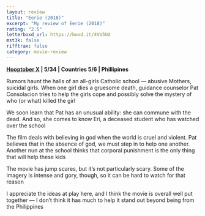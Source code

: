 ```yaml
---
layout: review
title: "Eerie (2018)"
excerpt: "My review of Eerie (2018)"
rating: "2.5"
letterboxd_url: https://boxd.it/4VV5Ud
mst3k: false
rifftrax: false
category: movie-review
---
```


<b><a href="https://boxd.it/pmi12">Hooptober X</a> | 5/34 | Countries 5/6 | Phillipines</b>

Rumors haunt the halls of an all-girls Catholic school — abusive Mothers, suicidal girls. When one girl dies a gruesome death, guidance counselor Pat Consolacion tries to help the girls cope and possibly solve the mystery of who (or what) killed the girl

We soon learn that Pat has an unusual ability: she can commune with the dead. And so, she comes to know Eri, a deceased student who has watched over the school

The film deals with believing in god when the world is cruel and violent. Pat believes that in the absence of god, we must step in to help one another. Another nun at the school thinks that corporal punishment is the only thing that will help these kids

The movie has jump scares, but it’s not particularly scary. Some of the imagery is intense and gory, though, so it can be hard to watch for that reason

I appreciate the ideas at play here, and I think the movie is overall well put together — I don’t think it has much to help it stand out beyond being from the Philippines
